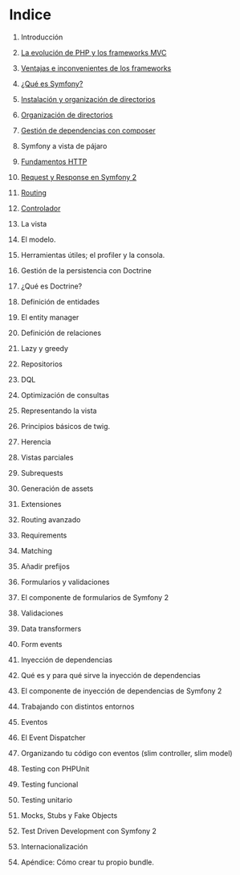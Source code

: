 # Indice

1. Introducción
  1. [La evolución de PHP y los frameworks MVC](1-introduccion/la-evolucion-de-php-y-los-frameworks-mvc.md)
  1. [Ventajas e inconvenientes de los frameworks](1-introduccion/ventajas-e-inconvenientes-de-los-frameworks.md)
  1. [¿Qué es Symfony?](1-introduccion/que-es-symfony.md)
  1. [Instalación y organización de directorios](1-introduccion/instalacion.md)
  1. [Organización de directorios](1-introduccion/directorios.md)
  1. [Gestión de dependencias con composer](1-introduccion/composer.md)

2. Symfony a vista de pájaro
  2. [Fundamentos HTTP](2-symfony-a-vista-de-pajaro/fundamentos-http.md)
  2. [Request y Response en Symfony 2](2-symfony-a-vista-de-pajaro/request-response.md)
  2. [Routing](2-symfony-a-vista-de-pajaro/routing.md)
  2. [Controlador](2-symfony-a-vista-de-pajaro/controller.md)
  2. La vista
  2. El modelo.
  2. Herramientas útiles; el profiler y la consola.

3. Gestión de la persistencia con Doctrine
  3. ¿Qué es Doctrine?
  3. Definición de entidades
  3. El entity manager
  3. Definición de relaciones
  3. Lazy y greedy
  3. Repositorios
  3. DQL
  3. Optimización de consultas

4. Representando la vista
  4. Principios básicos de twig.
  4. Herencia
  4. Vistas parciales
  4. Subrequests
  4. Generación de assets
  4. Extensiones

5. Routing avanzado
  5. Requirements
  5. Matching
  5. Añadir prefijos

6. Formularios y validaciones
  6. El componente de formularios de Symfony 2
  6. Validaciones
  6. Data transformers
  6. Form events

7. Inyección de dependencias
  7. Qué es y para qué sirve la inyección de dependencias
  7. El componente de inyección de dependencias de Symfony 2
  7. Trabajando con distintos entornos

8. Eventos
  8. El Event Dispatcher
  8. Organizando tu código con eventos (slim controller, slim model)

9. Testing con PHPUnit
  9. Testing funcional
  9. Testing unitario
  9. Mocks, Stubs y Fake Objects
  9. Test Driven Development con Symfony 2

10. Internacionalización

11. Apéndice: Cómo crear tu propio bundle.
